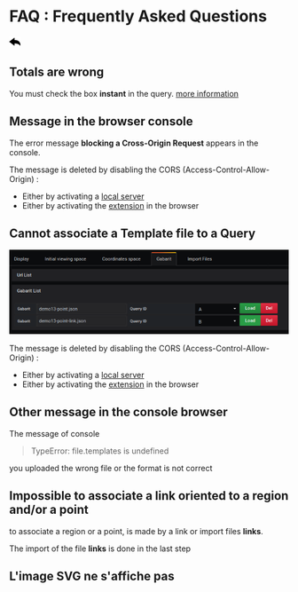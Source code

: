 # FAQ : Frequently Asked Questions

[![](../../screenshots/other/Go-back.png)](README.md)


## Totals are wrong

You must check the box **instant** in the query. [more information](../queries/query.md)


## Message in the browser console 

The error message **blocking a Cross-Origin Request** appears in the console.

The message is deleted by disabling the CORS (Access-Control-Allow-Origin) :

  - Either by activating a [local server](server.md)
  - Either by activating the [extension](cors.md) in the browser


## Cannot associate a Template file to a Query

![coordinate mode](../../screenshots/editor/gabarit/gabarit-list.png)

The message is deleted by disabling the CORS (Access-Control-Allow-Origin) :

  - Either by activating a [local server](server.md)
  - Either by activating the [extension](cors.md) in the browser

## Other message in the console browser

The message of console

>
> TypeError: file.templates is undefined
>

you uploaded the wrong file or the format is not correct



## Impossible to associate a link oriented to a region and/or a point

to associate a region or a point, is made by a link or import files **links**.

The import of the file **links** is done in the last step



## L'image SVG ne s'affiche pas

